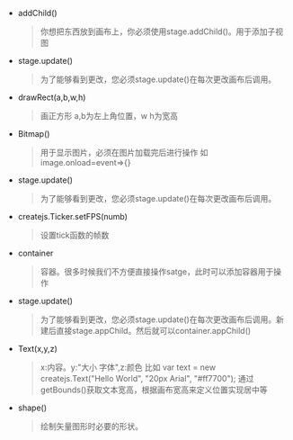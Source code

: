 * addChild()
    > 你想把东西放到画布上，你必须使用stage.addChild()。用于添加子视图
* stage.update()
    > 为了能够看到更改，您必须stage.update()在每次更改画布后调用。
* drawRect(a,b,w,h)
    > 画正方形  a,b为左上角位置，w h为宽高
* Bitmap()
    > 用于显示图片，必须在图片加载完后进行操作 如 image.onload=event=>{}
* stage.update()
    > 为了能够看到更改，您必须stage.update()在每次更改画布后调用。
* createjs.Ticker.setFPS(numb)
    > 设置tick函数的帧数
* container
    > 容器。很多时候我们不方便直接操作satge，此时可以添加容器用于操作
* stage.update()
    > 为了能够看到更改，您必须stage.update()在每次更改画布后调用。新建后直接stage.appChild。然后就可以container.appChild()
* Text(x,y,z)
    > x:内容。y:"大小 字体",z:颜色 比如 var text = new createjs.Text("Hello World", "20px Arial", "#ff7700");
    通过getBounds()获取文本宽高，根据画布宽高来定义位置实现居中等
* shape()
    > 绘制矢量图形时必要的形状。
       